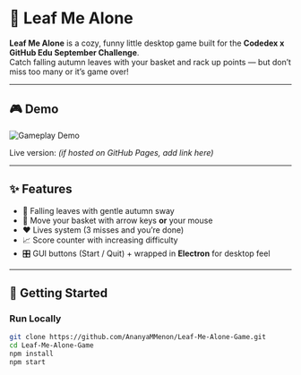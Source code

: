 # 🍂 Leaf Me Alone

**Leaf Me Alone** is a cozy, funny little desktop game built for the **Codedex x GitHub Edu September Challenge**.  
Catch falling autumn leaves with your basket and rack up points — but don’t miss too many or it’s game over!  

---

## 🎮 Demo

![Gameplay Demo](Screenshot.gif)  

Live version: *(if hosted on GitHub Pages, add link here)*  

---

## ✨ Features

- 🍁 Falling leaves with gentle autumn sway  
- 🧺 Move your basket with arrow keys **or** your mouse  
- ❤️ Lives system (3 misses and you’re done)  
- 📈 Score counter with increasing difficulty  
- 🎛️ GUI buttons (Start / Quit) + wrapped in **Electron** for desktop feel  

---

## 🚀 Getting Started

### Run Locally
```bash
git clone https://github.com/AnanyaMMenon/Leaf-Me-Alone-Game.git
cd Leaf-Me-Alone-Game
npm install
npm start
